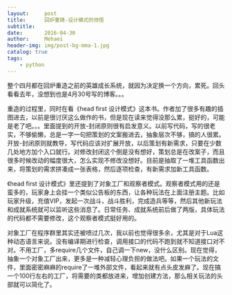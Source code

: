 ```yaml
---
layout:     post
title:      回炉重铸-设计模式的领悟
subtitle:   
date:       2016-04-30
author:     Mehaei
header-img: img/post-bg-mma-1.jpg
catalog: true
tags:
    - python
---
```

整个四月都在回炉重造之前的英雄成长系统，就因为决定换一个方向，累死。回头看看去年，没想到也是4月30号写的博客。。。

重造的过程里，同时在看《head first 设计模式》这本书。作者加了很多有趣的插图进去，以前是很讨厌这么做作的书，但是现在读来觉得没那么累，挺好的，可能是老了吧。。。里面提到的开放-封闭原则很有启发意义。以前写代码，写的很老实，不够偷懒，总是一字一句把策划的文案搬进去，抽象层次不够，搞的人很累。开放-封闭原则就教导，写代码应该对扩展开放，以后策划有新需求，只要在少数几处地方加个入口就行。对修改封闭这个倒是没有想好，策划总是在改案子，而且很多时候改动的幅度很大，怎么实现不修改没想好。目前是抽取了一堆工具函数出来，将策划的需求拼凑成一张表格，然后逐项检查，有新需求加新工具函数。

《head first 设计模式》里还提到了对象工厂和观察者模式。观察者模式用的还是蛮多的，玩家身上会挂一个类似公告板的东西，让各种玩法在上面注册主题。比如玩家升级，充值VIP，发起一次战斗，战斗胜利，完成造兵等等，然后其他新玩法和成就系统就可以监听这些消息了。日常任务、成就系统前后做了两版，具体玩法的代码都不需要修改，这个观察者模式挺好用的。

对象工厂在程序群里其实还被喷过几次，我以前也觉得很多余，尤其是对于Lua这种动态语言来说。没有编译期进行检查，调用接口的代码不跑到就不知道接口对不对。不用工厂，多require几个文件，自己调一下new，没什么区别。现在觉得，抽象一个对象工厂出来，更多是一种减轻心理负担的做法吧。如果一个玩法的文件，里面密密麻麻的require了一堆外部文件，看起来就有点头皮发麻了。现在搞一个100行左右的工厂，将需要的类都放进来，增加创建方法，那么相关玩法的头部就可以简化了。
